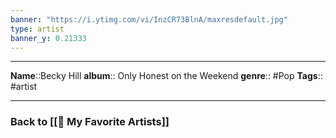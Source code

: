 ```yaml
---
banner: "https://i.ytimg.com/vi/InzCR73BlnA/maxresdefault.jpg"
type: artist
banner_y: 0.21333
---
```

---
**Name**::Becky Hill
**album**:: Only Honest on the Weekend
**genre**:: #Pop 
**Tags**:: #artist 

---


### Back to [[🎵 My Favorite Artists]]
